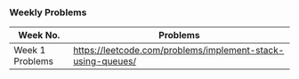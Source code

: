 ### Weekly Problems

| Week No. | Problems | 
| -------- | -------- | 
| Week 1 Problems | https://leetcode.com/problems/implement-stack-using-queues/ |
